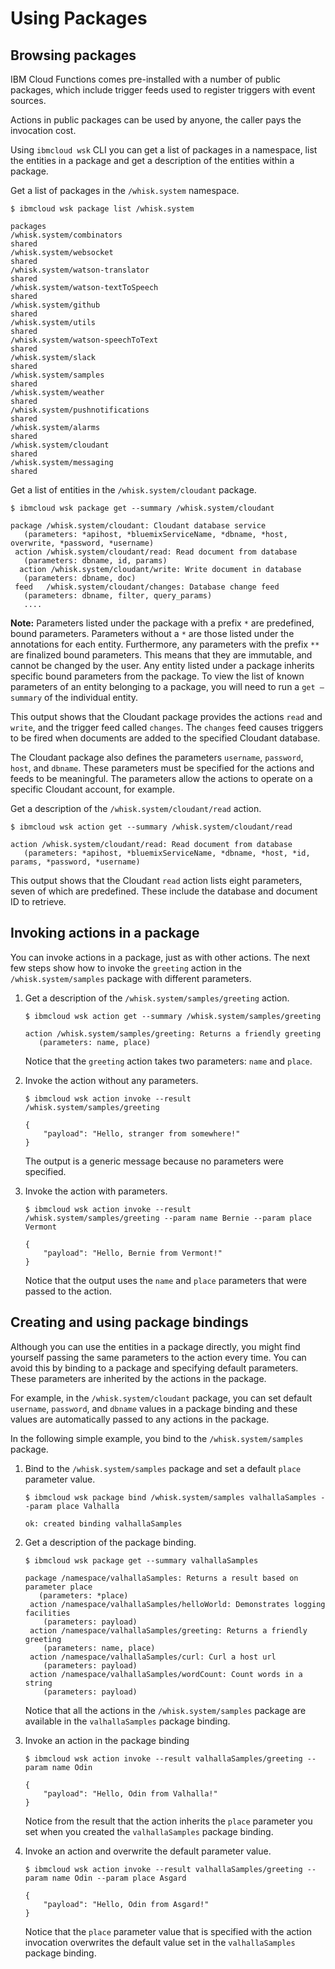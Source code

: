 # Using Packages

## Browsing packages

IBM Cloud Functions comes pre-installed with a number of public packages, which include trigger feeds used to register triggers with event sources.

Actions in public packages can be used by anyone, the caller pays the invocation cost.

Using `ibmcloud wsk` CLI you can get a list of packages in a namespace, list the entities in a package and get a description of the entities within a package.

Get a list of packages in the `/whisk.system` namespace.

```text
$ ibmcloud wsk package list /whisk.system
```

```text
packages
/whisk.system/combinators                                              shared
/whisk.system/websocket                                                shared
/whisk.system/watson-translator                                        shared
/whisk.system/watson-textToSpeech                                      shared
/whisk.system/github                                                   shared
/whisk.system/utils                                                    shared
/whisk.system/watson-speechToText                                      shared
/whisk.system/slack                                                    shared
/whisk.system/samples                                                  shared
/whisk.system/weather                                                  shared
/whisk.system/pushnotifications                                        shared
/whisk.system/alarms                                                   shared
/whisk.system/cloudant                                                 shared
/whisk.system/messaging                                                shared
```

Get a list of entities in the `/whisk.system/cloudant` package.

```text
$ ibmcloud wsk package get --summary /whisk.system/cloudant
```

```text
package /whisk.system/cloudant: Cloudant database service
   (parameters: *apihost, *bluemixServiceName, *dbname, *host, overwrite, *password, *username)
 action /whisk.system/cloudant/read: Read document from database
   (parameters: dbname, id, params)
  action /whisk.system/cloudant/write: Write document in database
   (parameters: dbname, doc)
 feed   /whisk.system/cloudant/changes: Database change feed
   (parameters: dbname, filter, query_params)
   ....
```

**Note:** Parameters listed under the package with a prefix `*` are predefined, bound parameters. Parameters without a `*` are those listed under the annotations for each entity. Furthermore, any parameters with the prefix `**` are finalized bound parameters. This means that they are immutable, and cannot be changed by the user. Any entity listed under a package inherits specific bound parameters from the package. To view the list of known parameters of an entity belonging to a package, you will need to run a `get —summary` of the individual entity.

This output shows that the Cloudant package provides the actions `read` and `write`, and the trigger feed called `changes`. The `changes` feed causes triggers to be fired when documents are added to the specified Cloudant database.

The Cloudant package also defines the parameters `username`, `password`, `host`, and `dbname`. These parameters must be specified for the actions and feeds to be meaningful. The parameters allow the actions to operate on a specific Cloudant account, for example.

Get a description of the `/whisk.system/cloudant/read` action.

```text
$ ibmcloud wsk action get --summary /whisk.system/cloudant/read
```

```text
action /whisk.system/cloudant/read: Read document from database
   (parameters: *apihost, *bluemixServiceName, *dbname, *host, *id, params, *password, *username)
```

This output shows that the Cloudant `read` action lists eight parameters, seven of which are predefined. These include the database and document ID to retrieve.

## Invoking actions in a package

You can invoke actions in a package, just as with other actions. The next few steps show how to invoke the `greeting` action in the `/whisk.system/samples` package with different parameters.

1. Get a description of the `/whisk.system/samples/greeting` action.

   ```text
   $ ibmcloud wsk action get --summary /whisk.system/samples/greeting
   ```

   ```text
   action /whisk.system/samples/greeting: Returns a friendly greeting
      (parameters: name, place)
   ```

   Notice that the `greeting` action takes two parameters: `name` and `place`.

2. Invoke the action without any parameters.

   ```text
   $ ibmcloud wsk action invoke --result /whisk.system/samples/greeting
   ```

   ```text
   {
       "payload": "Hello, stranger from somewhere!"
   }
   ```

   The output is a generic message because no parameters were specified.

3. Invoke the action with parameters.

   ```text
   $ ibmcloud wsk action invoke --result /whisk.system/samples/greeting --param name Bernie --param place Vermont
   ```

   ```text
   {
       "payload": "Hello, Bernie from Vermont!"
   }
   ```

   Notice that the output uses the `name` and `place` parameters that were passed to the action.

## Creating and using package bindings

Although you can use the entities in a package directly, you might find yourself passing the same parameters to the action every time. You can avoid this by binding to a package and specifying default parameters. These parameters are inherited by the actions in the package.

For example, in the `/whisk.system/cloudant` package, you can set default `username`, `password`, and `dbname` values in a package binding and these values are automatically passed to any actions in the package.

In the following simple example, you bind to the `/whisk.system/samples` package.

1. Bind to the `/whisk.system/samples` package and set a default `place` parameter value.

   ```text
   $ ibmcloud wsk package bind /whisk.system/samples valhallaSamples --param place Valhalla
   ```

   ```text
   ok: created binding valhallaSamples
   ```

2. Get a description of the package binding.

   ```text
   $ ibmcloud wsk package get --summary valhallaSamples
   ```

   ```text
   package /namespace/valhallaSamples: Returns a result based on parameter place
      (parameters: *place)
    action /namespace/valhallaSamples/helloWorld: Demonstrates logging facilities
       (parameters: payload)
    action /namespace/valhallaSamples/greeting: Returns a friendly greeting
       (parameters: name, place)
    action /namespace/valhallaSamples/curl: Curl a host url
       (parameters: payload)
    action /namespace/valhallaSamples/wordCount: Count words in a string
       (parameters: payload)
   ```

   Notice that all the actions in the `/whisk.system/samples` package are available in the `valhallaSamples` package binding.  

3. Invoke an action in the package binding

   ```text
   $ ibmcloud wsk action invoke --result valhallaSamples/greeting --param name Odin
   ```

   ```text
   {
       "payload": "Hello, Odin from Valhalla!"
   }
   ```

   Notice from the result that the action inherits the `place` parameter you set when you created the `valhallaSamples` package binding.  

4. Invoke an action and overwrite the default parameter value.

   ```text
   $ ibmcloud wsk action invoke --result valhallaSamples/greeting --param name Odin --param place Asgard
   ```

   ```text
   {
       "payload": "Hello, Odin from Asgard!"
   }
   ```

   Notice that the `place` parameter value that is specified with the action invocation overwrites the default value set in the `valhallaSamples` package binding.

